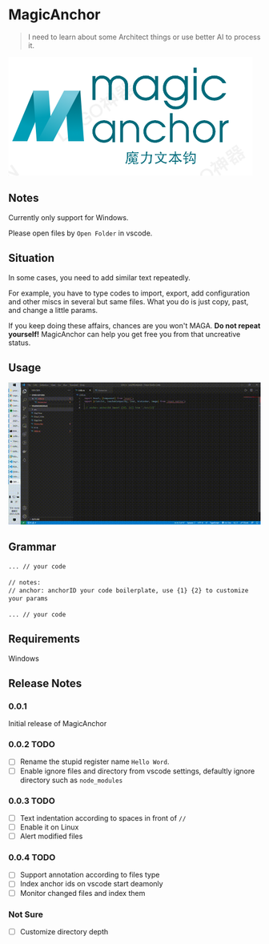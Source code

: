 # MagicAnchor
>I need to learn about some Architect things or use better AI to process it.

![](./resourse/magicAnchor.png)

## Notes

Currently only support for Windows.

Please open files by `Open Folder` in vscode.
## Situation

In some cases, you need to add similar text repeatedly. 

For example, you have to type codes to import, export, add configuration and other miscs in several but same files. What you do is just copy, past, and change a little params.

If you keep doing these affairs, chances are you won't MAGA. **Do not repeat yourself!** MagicAnchor can help you get free you from that uncreative status.
## Usage

 ![](./resourse/demo.gif)
## Grammar

```text
... // your code

// notes: 
// anchor: anchorID your code boilerplate, use {1} {2} to customize your params

... // your code
```


## Requirements

Windows

<!-- ## Extension Settings

Include if your extension adds any VS Code settings through the `contributes.configuration` extension point.

For example:

This extension contributes the following settings:

* `myExtension.enable`: enable/disable this extension
* `myExtension.thing`: set to `blah` to do something

## Known Issues

Calling out known issues can help limit users opening duplicate issues against your extension. -->

## Release Notes

### 0.0.1

Initial release of MagicAnchor


### 0.0.2 TODO
- [ ] Rename the stupid register name `Hello Word`.
- [ ] Enable ignore files and directory from vscode settings, defaultly ignore directory such as `node_modules`

### 0.0.3 TODO 
- [ ] Text indentation according to spaces in front of `//`
- [ ] Enable it on Linux  
- [ ] Alert modified files

### 0.0.4 TODO 
- [ ] Support annotation according to files type
- [ ] Index anchor ids on vscode start deamonly
- [ ] Monitor changed files and index them
### Not Sure
- [ ] Customize directory depth
